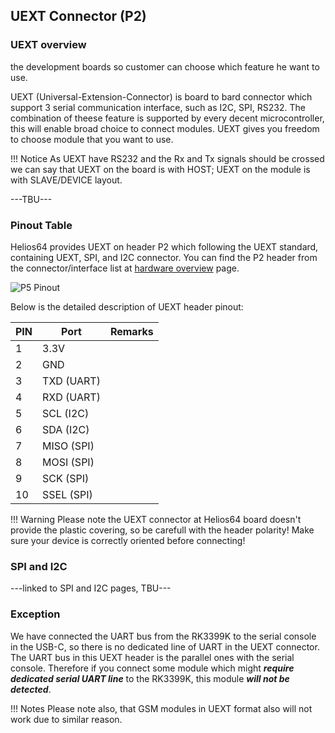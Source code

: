 ## UEXT Connector (P2)


### UEXT overview
the development boards so customer can choose which feature he want to use.

UEXT (Universal-Extension-Connector) is board to bard connector which support 3 serial communication interface, such as I2C, SPI, RS232.
The combination of theese feature is supported by every decent microcontroller, this will enable broad choice to connect modules.
UEXT gives you freedom to choose module that you want to use.

!!! Notice
        As UEXT have RS232 and the Rx and Tx signals should be crossed we can say that UEXT on the board is with HOST; UEXT on the module is with SLAVE/DEVICE layout.

---TBU---


### Pinout Table
Helios64 provides UEXT on header P2 which following the UEXT standard, containing UEXT, SPI, and I2C connector.
You can find the P2 header from the connector/interface list at [hardware overview](/helios64/hardware) page.

![P5 Pinout](/helios64/img/hardware/UEXT_pinout.png)

Below is the detailed description of UEXT header pinout:

| PIN | Port | Remarks |
|-----|------|-------------|
|1 |3.3V|
|2 |GND|
|3 |TXD (UART)|
|4 |RXD (UART)|
|5 |SCL (I2C)|
|6 |SDA (I2C)|
|7 |MISO (SPI)|
|8 |MOSI (SPI)|
|9 |SCK (SPI)|
|10 |SSEL (SPI)|

!!! Warning
       Please note the UEXT connector at Helios64 board doesn't provide the plastic covering, so be carefull with the header polarity!
Make sure your device is correctly oriented before connecting!

### SPI and I2C

---linked to SPI and I2C pages, TBU---

### Exception

We have connected the UART bus from the RK3399K to the serial console in the USB-C, so there is no dedicated line of UART in the UEXT connector.
The UART bus in this UEXT header is the parallel ones with the serial console.
Therefore if you connect some module which might ***require dedicated serial UART line*** to the RK3399K, this module ***will not be detected***.

!!! Notes
       Please note also, that GSM modules in UEXT format also will not work due to similar reason.
